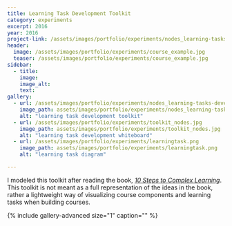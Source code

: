 ```yaml
---
title: Learning Task Development Toolkit
category: experiments
excerpt: 2016
year: 2016
project-link: /assets/images/portfolio/experiments/nodes_learning-tasks-development.pdf
header:
  image: /assets/images/portfolio/experiments/course_example.jpg
  teaser: /assets/images/portfolio/experiments/course_example.jpg
sidebar:
  - title:
    image:
    image_alt:
    text:
gallery:
  - url: /assets/images/portfolio/experiments/nodes_learning-tasks-development.jpg
    image_path: assets/images/portfolio/experiments/nodes_learning-tasks-development.jpg
    alt: "learning task development toolkit"
  - url: /assets/images/portfolio/experiments/toolkit_nodes.jpg
    image_path: assets/images/portfolio/experiments/toolkit_nodes.jpg
    alt: "learning task development whiteboard"
  - url: /assets/images/portfolio/experiments/learningtask.png
    image_path: assets/images/portfolio/experiments/learningtask.png
    alt: "learning task diagram"

---
```

I modeled this toolkit after reading the book, _[10 Steps to Complex Learning](http://www.tensteps.info/)_. This toolkit is not meant as a full representation of the ideas in the book, rather a lightweight way of visualizing course components and learning tasks when building courses.

{% include gallery-advanced size="1" caption="" %}
